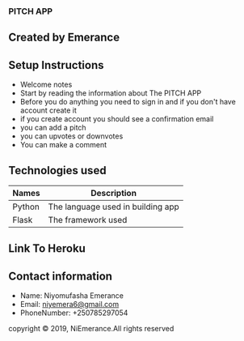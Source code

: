 ### PITCH APP

## Created by Emerance

## Setup Instructions

- Welcome notes
- Start by reading the information about The PITCH APP
- Before you do anything you need to sign in and if you don't have account create it
- if you create account you should see a confirmation email
- you can add a pitch
- you can upvotes or downvotes
- You can make a comment

## Technologies used

|   Names              | Description                           |
|----------------------|---------------------------------------|
|Python                | The language used in building app     |
|Flask                 | The framework used                    |

## Link To Heroku
## Contact information

- Name: Niyomufasha Emerance
- Email: niyemera6@gmail.com
- PhoneNumber: +250785297054


copyright &copy; 2019, NiEmerance.All rights reserved